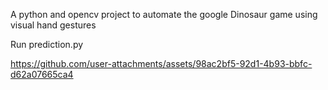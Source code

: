 A python and opencv project to automate the google Dinosaur game using visual hand gestures

Run prediction.py 


https://github.com/user-attachments/assets/98ac2bf5-92d1-4b93-bbfc-d62a07665ca4

